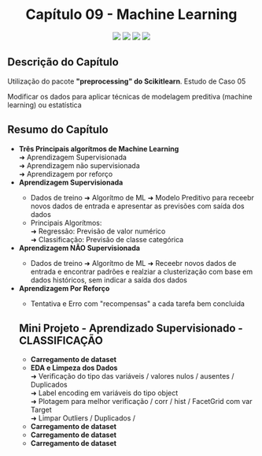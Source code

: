 <h1 align="center"> Capítulo 09 - Machine Learning</h1>

<p align="center">
  <img src="https://img.shields.io/badge/Python-FFD43B?style=for-the-badge&logo=python&logoColor=blue">
  <img src="https://img.shields.io/badge/Pandas-2C2D72?style=for-the-badge&logo=pandas&logoColor=white">
  <img src="https://img.shields.io/badge/numpy-%23013243.svg?style=for-the-badge&logo=numpy&logoColor=white">
  <img src="https://img.shields.io/badge/scikit_learn-F7931E?style=for-the-badge&logo=scikit-learn&logoColor=white">
</p>

<h2>Descrição do Capítulo</h2>
<p>Utilização do pacote <b>"preprocessing" do Scikitlearn</b>. Estudo de Caso 05</p>
<p>Modificar os dados para aplicar técnicas de modelagem preditiva (machine learning) ou estatística</p>

<h2>Resumo do Capítulo</h2>
<ul>
 <li><b>Três Principais algorítmos de Machine Learning</b></li>
 ➜ Aprendizagem Supervisionada<br>
 ➜ Aprendizagem não supervisionada <br>
 ➜ Aprendizagem por reforço<br>

  <li><b>Aprendizagem Supervisionada</b></li>
    <ul>
      <li>Dados de treino ➜ Algorítmo de ML ➜ Modelo Preditivo para receebr novos dados de entrada e apresentar as previsões com saída dos dados</li>
      <li>Principais Algorítmos:</li>
      ➜ Regressão: Previsão de valor numérico<br>
      ➜ Classificação: Previsão de classe categórica<br>
    </ul>
  <li><b>Aprendizagem NÃO Supervisionada</b></li>
    <ul>
      <li>Dados de treino ➜ Algorítmo de ML ➜ Receebr novos dados de entrada e encontrar padrões e realziar a clusterização com base em dados históricos, sem indicar a saída dos dados
    </ul>
  <li><b>Aprendizagem Por Reforço</b></li>
    <ul>
      <li>Tentativa e Erro com "recompensas" a cada tarefa bem concluida</li>
    </ul>
  
<h2>Mini Projeto - Aprendizado Supervisionado - CLASSIFICAÇÃO</h2>
<ul>
 <li><b>Carregamento de dataset</b></li>
 <li><b>EDA e Limpeza dos Dados</b></li>
 ➜ Verificação do tipo das variáveis / valores nulos / ausentes / Duplicados<br>
 ➜ Label encoding em variáveis do tipo object <br>
 ➜ Plotagem para melhor verificação / corr / hist / FacetGrid com var Target<br>
 ➜ Limpar Outliers / Duplicados / 
 <li><b>Carregamento de dataset</b></li>
 <li><b>Carregamento de dataset</b></li>
 <li><b>Carregamento de dataset</b></li>




      
